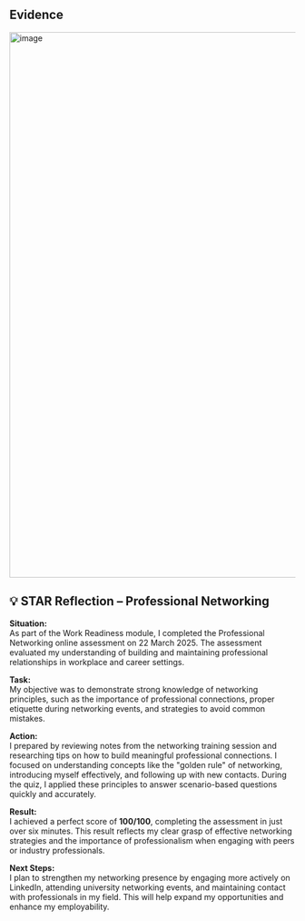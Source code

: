 ## Evidence
<img width="1849" height="959" alt="image" src="https://github.com/user-attachments/assets/cf2debbd-0e7f-48bb-bbda-333c0880da91" />


## 💡 STAR Reflection – Professional Networking

**Situation:**  
As part of the Work Readiness module, I completed the Professional Networking online assessment on 22 March 2025. The assessment evaluated my understanding of building and maintaining professional relationships in workplace and career settings.

**Task:**  
My objective was to demonstrate strong knowledge of networking principles, such as the importance of professional connections, proper etiquette during networking events, and strategies to avoid common mistakes.

**Action:**  
I prepared by reviewing notes from the networking training session and researching tips on how to build meaningful professional connections. I focused on understanding concepts like the "golden rule" of networking, introducing myself effectively, and following up with new contacts. During the quiz, I applied these principles to answer scenario-based questions quickly and accurately.

**Result:**  
I achieved a perfect score of **100/100**, completing the assessment in just over six minutes. This result reflects my clear grasp of effective networking strategies and the importance of professionalism when engaging with peers or industry professionals.

**Next Steps:**  
I plan to strengthen my networking presence by engaging more actively on LinkedIn, attending university networking events, and maintaining contact with professionals in my field. This will help expand my opportunities and enhance my employability.

